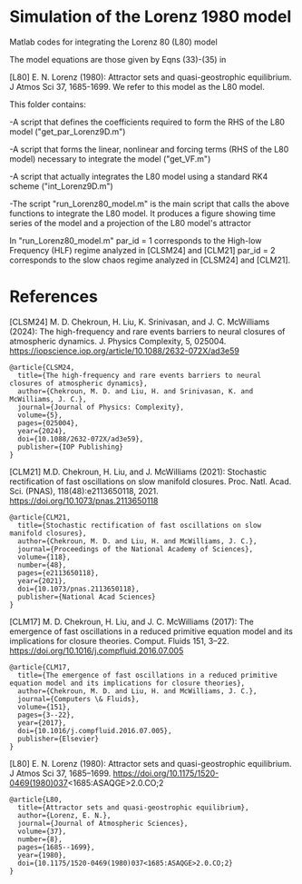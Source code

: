 # Simulation of the Lorenz 1980 model
Matlab codes for integrating the Lorenz 80 (L80) model

The model equations are those given by Eqns (33)-(35) in

[L80] E. N. Lorenz (1980): Attractor sets and quasi-geostrophic equilibrium. J Atmos Sci 37, 1685-1699.
We refer to this model as the L80 model.

This folder contains:

-A script that defines the coefficients required to form the RHS of the L80 model  ("get_par_Lorenz9D.m")

-A script that forms the linear, nonlinear and forcing terms (RHS of the L80 model) necessary to integrate the model ("get_VF.m")  

-A script that actually integrates the L80 model using a standard RK4 scheme ("int_Lorenz9D.m")

-The script "run_Lorenz80_model.m" is the main script that calls the above functions to integrate the L80 model. It produces a figure showing time series of the model and a projection of the L80 model's attractor 

In "run_Lorenz80_model.m" 
par_id = 1 corresponds to the High-low Frequency (HLF) regime analyzed in [CLSM24] and [CLM21] 
par_id = 2 corresponds to the slow chaos regime analyzed in [CLSM24] and [CLM21].


# References

[CLSM24] M. D. Chekroun, H. Liu, K. Srinivasan, and J. C. McWilliams (2024): The high-frequency and rare events barriers to neural closures of atmospheric dynamics. J. Physics Complexity, 5, 025004. https://iopscience.iop.org/article/10.1088/2632-072X/ad3e59

```
@article{CLSM24,
  title={The high-frequency and rare events barriers to neural closures of atmospheric dynamics},
  author={Chekroun, M. D. and Liu, H. and Srinivasan, K. and McWilliams, J. C.},
  journal={Journal of Physics: Complexity},
  volume={5},
  pages={025004},
  year={2024},
  doi={10.1088/2632-072X/ad3e59},	
  publisher={IOP Publishing}
}
```


[CLM21] M.D. Chekroun, H. Liu, and J. McWilliams (2021): Stochastic rectification of fast oscillations on slow manifold closures. 
Proc. Natl. Acad. Sci. (PNAS), 118(48):e2113650118, 2021. 
https://doi.org/10.1073/pnas.2113650118

```
@article{CLM21,
  title={Stochastic rectification of fast oscillations on slow manifold closures},
  author={Chekroun, M. D. and Liu, H. and McWilliams, J. C.},
  journal={Proceedings of the National Academy of Sciences},
  volume={118},
  number={48},
  pages={e2113650118},
  year={2021},
  doi={10.1073/pnas.2113650118},
  publisher={National Acad Sciences}
}
```

[CLM17] M. D. Chekroun, H. Liu, and J. C. McWilliams (2017): The emergence of fast oscillations in a reduced primitive equation model and its implications for closure theories. Comput. Fluids 151, 3–22. https://doi.org/10.1016/j.compfluid.2016.07.005

```
@article{CLM17,
  title={The emergence of fast oscillations in a reduced primitive equation model and its implications for closure theories},
  author={Chekroun, M. D. and Liu, H. and McWilliams, J. C.},
  journal={Computers \& Fluids},
  volume={151},
  pages={3--22},
  year={2017},
  doi={10.1016/j.compfluid.2016.07.005},
  publisher={Elsevier}
}
```

[L80] E. N. Lorenz (1980): Attractor sets and quasi-geostrophic equilibrium. J Atmos Sci 37, 1685–1699. https://doi.org/10.1175/1520-0469(1980)037<1685:ASAQGE>2.0.CO;2

```
@article{L80,
  title={Attractor sets and quasi-geostrophic equilibrium},
  author={Lorenz, E. N.},
  journal={Journal of Atmospheric Sciences},
  volume={37},
  number={8},
  pages={1685--1699},
  year={1980},
  doi={10.1175/1520-0469(1980)037<1685:ASAQGE>2.0.CO;2}
}
```


